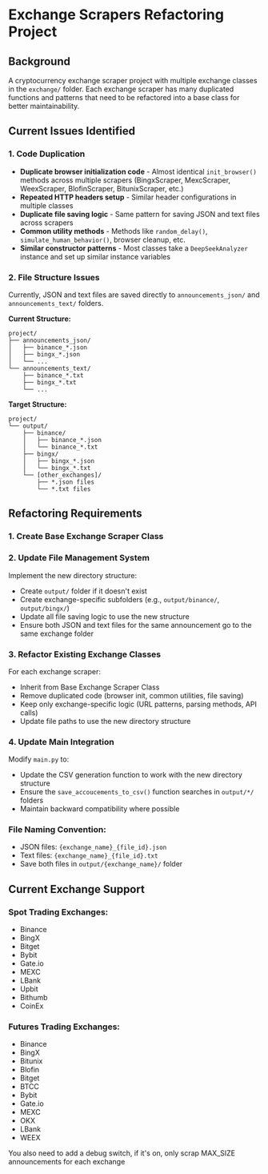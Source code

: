# Exchange Scrapers Refactoring Project

## Background
A cryptocurrency exchange scraper project with multiple exchange classes in the `exchange/` folder. Each exchange scraper has many duplicated functions and patterns that need to be refactored into a base class for better maintainability.

## Current Issues Identified

### 1. Code Duplication
- **Duplicate browser initialization code** - Almost identical `init_browser()` methods across multiple scrapers (BingxScraper, MexcScraper, WeexScraper, BlofinScraper, BitunixScraper, etc.)
- **Repeated HTTP headers setup** - Similar header configurations in multiple classes
- **Duplicate file saving logic** - Same pattern for saving JSON and text files across scrapers
- **Common utility methods** - Methods like `random_delay()`, `simulate_human_behavior()`, browser cleanup, etc.
- **Similar constructor patterns** - Most classes take a `DeepSeekAnalyzer` instance and set up similar instance variables

### 2. File Structure Issues
Currently, JSON and text files are saved directly to `announcements_json/` and `announcements_text/` folders. 

**Current Structure:**
```
project/
├── announcements_json/
│   ├── binance_*.json
│   ├── bingx_*.json
│   └── ...
└── announcements_text/
    ├── binance_*.txt
    ├── bingx_*.txt
    └── ...
```

**Target Structure:**
```
project/
└── output/
    ├── binance/
    │   ├── binance_*.json
    │   └── binance_*.txt
    ├── bingx/
    │   ├── bingx_*.json
    │   └── bingx_*.txt
    └── [other_exchanges]/
        ├── *.json files
        └── *.txt files
```

## Refactoring Requirements

### 1. Create Base Exchange Scraper Class


### 2. Update File Management System
Implement the new directory structure:
- Create `output/` folder if it doesn't exist
- Create exchange-specific subfolders (e.g., `output/binance/`, `output/bingx/`)
- Update all file saving logic to use the new structure
- Ensure both JSON and text files for the same announcement go to the same exchange folder

### 3. Refactor Existing Exchange Classes
For each exchange scraper:
- Inherit from Base Exchange Scraper Class
- Remove duplicated code (browser init, common utilities, file saving)
- Keep only exchange-specific logic (URL patterns, parsing methods, API calls)
- Update file paths to use the new directory structure

### 4. Update Main Integration
Modify `main.py` to:
- Update the CSV generation function to work with the new directory structure
- Ensure the `save_accoucements_to_csv()` function searches in `output/*/` folders
- Maintain backward compatibility where possible


### File Naming Convention:
- JSON files: `{exchange_name}_{file_id}.json`
- Text files: `{exchange_name}_{file_id}.txt`
- Save both files in `output/{exchange_name}/` folder

## Current Exchange Support

### Spot Trading Exchanges:
- Binance
- BingX
- Bitget
- Bybit
- Gate.io
- MEXC
- LBank
- Upbit
- Bithumb
- CoinEx

### Futures Trading Exchanges:
- Binance
- BingX
- Bitunix
- Blofin
- Bitget
- BTCC
- Bybit
- Gate.io
- MEXC
- OKX
- LBank
- WEEX


You also need to add a debug switch, if it's on, only scrap MAX_SIZE announcements for each exchange

